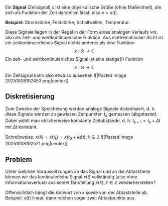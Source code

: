 Ein **Signal** (Zeitsignal) $x$ ist eine physikalische Größe (ohne Maßeinheit), die sich als Funktion der Zeit darstellen lässt, also $x = x(t)$.

**Beispiel:** Stromstärke, Feldstärke, Schallwellen, Temperatur.

Diese Signale liegen in der Regel in der Form eines analogen Verlaufs vor, also als zeit- und wertkontinuierliche Funktion.
Aus mathematischer Sicht ist ein zeitkontinuierliches Signal nichts anderes als eine Funktion
$$
x:\mathbb{R}\longrightarrow\mathbb{C}
$$
Ein zeit- und wertkontinuierliches Signal ist eine stetige(!) Funktion
$$
x:\mathbb{R}\longrightarrow\mathbb{C}
$$
Ein Zeitsignal kann also etwa so aussehen
![[Pasted image 20251008102453.png|center]]
## Diskretisierung
Zum Zwecke der Speicherung werden analoge Signale diskretisiert, d. h. diese Signale werden zu gewissen Zeitpunkten $t_k$ gemessen (abgetastet). Dabei wählt man üblicherweise konstante Zeitabstände, d. h. $t_{k+1}=t_k+\Delta t$ mit $\Delta t$ konstant.

Schreibweise: $x(k)=x(t_k)=x(t_0+k\Delta t), k\in\mathbb{Z}$
![[Pasted image 20251008102521.png|center]]
## Problem
Unter welchen Voraussetzungen an das Signal und an die Abtaststelle können wir das kontinuierliche Signal $x(t)$ vollständig (also ohne Informationsverlust) aus seiner Darstellung $x(k), k\in\mathbb{Z}$ wiederherstellen?

Offensichtlich hängt die Antwort von $x$ sowie von der Abtaststelle ab.
Beispiel: $x(t)$ linear, dann reichen sogar zwei Abtastpunkte aus.